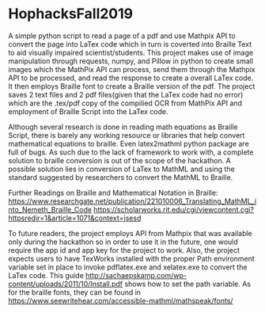 # HophacksFall2019

A simple python script to read a page of a pdf and use Mathpix API to convert the page into LaTex code which in turn is coverted into Braille Text to aid visually impaired scientist/students. This project makes use of image manipulation through requests, numpy, and Pillow in python to create small images which the MathPix API can process, send them through the Mathpix API to be processed, and read the response to create a overall LaTex code. It then employs Braille font to create a Braille version of the pdf. The project saves 2 text files and 2 pdf files(given that the LaTex code had no error) which are the .tex/pdf copy of the compilied OCR from MathPix API and employment of Braille Script into the LaTex code.

Although several research is done in reading math equations as Braille Script, there is barely any working resource or libraries that help convert mathematical equations to braille. Even latex2mathml python package are full of bugs. As such due to the lack of framework to work with, a complete solution to braille conversion is out of the scope of the hackathon. A possible solution lies in conversion of LaTex to MathML and using the standard suggested by researchers to convert the MathML to Braille.

Further Readings on Braille and Mathematical Notation in Braille: https://www.researchgate.net/publication/221010006_Translating_MathML_into_Nemeth_Braille_Code https://scholarworks.rit.edu/cgi/viewcontent.cgi?httpsredir=1&article=1071&context=jsesd

To future readers, the project employs API from Mathpix that was available only during the hackathon so in order to use it in the future, one would require the app id and app key for the project to work. Also, the project expects users to have TexWorks installed with the proper Path environment variable set in place to invoke pdflatex.exe and xelatex.exe to convert the LaTex code. This guide http://sachaepskamp.com/wp-content/uploads/2011/10/Install.pdf shows how to set the path variable. As for the braille fonts, they can be found in https://www.seewritehear.com/accessible-mathml/mathspeak/fonts/
